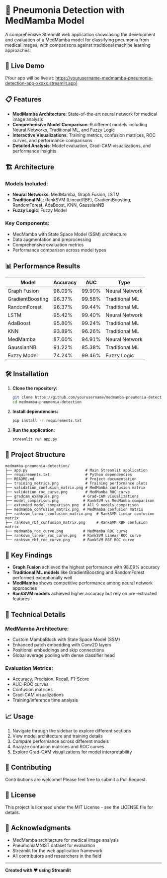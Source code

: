# 🔬 Pneumonia Detection with MedMamba Model

A comprehensive Streamlit web application showcasing the development and evaluation of a MedMamba model for classifying pneumonia from medical images, with comparisons against traditional machine learning approaches.

## 🚀 Live Demo

[Your app will be live at: https://yourusername-medmamba-pneumonia-detection-app-xxxxx.streamlit.app]

## 📋 Features

- **MedMamba Architecture**: State-of-the-art neural network for medical image analysis
- **Comprehensive Model Comparison**: 9 different models including Neural Networks, Traditional ML, and Fuzzy Logic
- **Interactive Visualizations**: Training metrics, confusion matrices, ROC curves, and performance comparisons
- **Detailed Analysis**: Model evaluation, Grad-CAM visualizations, and performance insights

## 🏗️ Architecture

### Models Included:
- **Neural Networks**: MedMamba, Graph Fusion, LSTM
- **Traditional ML**: RankSVM (Linear/RBF), GradientBoosting, RandomForest, AdaBoost, KNN, GaussianNB
- **Fuzzy Logic**: Fuzzy Model

### Key Components:
- MedMamba with State Space Model (SSM) architecture
- Data augmentation and preprocessing
- Comprehensive evaluation metrics
- Performance comparison across model types

## 📊 Performance Results

| Model | Accuracy | AUC | Type |
|-------|----------|-----|------|
| Graph Fusion | 98.09% | 99.90% | Neural Network |
| GradientBoosting | 96.37% | 99.58% | Traditional ML |
| RandomForest | 96.37% | 99.44% | Traditional ML |
| LSTM | 95.42% | 99.40% | Neural Network |
| AdaBoost | 95.80% | 99.24% | Traditional ML |
| KNN | 93.89% | 96.26% | Traditional ML |
| MedMamba | 87.60% | 94.91% | Neural Network |
| GaussianNB | 91.22% | 85.38% | Traditional ML |
| Fuzzy Model | 74.24% | 99.46% | Fuzzy Logic |

## 🛠️ Installation

1. **Clone the repository:**
   ```bash
   git clone https://github.com/yourusername/medmamba-pneumonia-detection.git
   cd medmamba-pneumonia-detection
   ```

2. **Install dependencies:**
   ```bash
   pip install -r requirements.txt
   ```

3. **Run the application:**
   ```bash
   streamlit run app.py
   ```

## 📁 Project Structure

```
medmamba-pneumonia-detection/
├── app.py                          # Main Streamlit application
├── requirements.txt                # Python dependencies
├── README.md                       # Project documentation
├── training_metrics.png            # Training performance plots
├── validation_confusion_matrix.png # MedMamba confusion matrix
├── validation_roc_curve.png        # MedMamba ROC curve
├── gradcam_examples.png           # Grad-CAM visualizations
├── model_comparison.png           # RankSVM vs MedMamba comparison
├── extended_model_comparison.png  # All 9 models comparison
├── medmamba_confusion_matrix.png  # MedMamba confusion matrix
├── ranksvm_linear_confusion_matrix.png  # RankSVM Linear confusion matrix
├── ranksvm_rbf_confusion_matrix.png     # RankSVM RBF confusion matrix
├── medmamba_roc_curve.png         # MedMamba ROC curve
├── ranksvm_linear_roc_curve.png   # RankSVM Linear ROC curve
└── ranksvm_rbf_roc_curve.png      # RankSVM RBF ROC curve
```

## 🎯 Key Findings

- **Graph Fusion** achieved the highest performance with 98.09% accuracy
- **Traditional ML models** like GradientBoosting and RandomForest performed exceptionally well
- **MedMamba** shows competitive performance among neural network approaches
- **RankSVM models** achieved higher accuracy but rely on pre-extracted features

## 🔬 Technical Details

### MedMamba Architecture:
- Custom MambaBlock with State Space Model (SSM)
- Enhanced patch embedding with Conv2D layers
- Positional embeddings and skip connections
- Global average pooling with dense classifier head

### Evaluation Metrics:
- Accuracy, Precision, Recall, F1-Score
- AUC-ROC curves
- Confusion matrices
- Grad-CAM visualizations
- Training/inference time analysis

## 📈 Usage

1. Navigate through the sidebar to explore different sections
2. View model architecture and training details
3. Compare performance across different models
4. Analyze confusion matrices and ROC curves
5. Explore Grad-CAM visualizations for model interpretability

## 🤝 Contributing

Contributions are welcome! Please feel free to submit a Pull Request.

## 📄 License

This project is licensed under the MIT License - see the LICENSE file for details.

## 🙏 Acknowledgments

- MedMamba architecture for medical image analysis
- PneumoniaMNIST dataset for evaluation
- Streamlit for the web application framework
- All contributors and researchers in the field

---

**Created with ❤️ using Streamlit** 